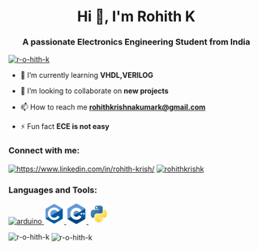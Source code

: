 <h1 align="center">Hi 👋, I'm Rohith K</h1>
<h3 align="center">A passionate Electronics Engineering Student from India</h3>

<p align="left"> <a href="https://github.com/ryo-ma/github-profile-trophy"><img src="https://github-profile-trophy.vercel.app/?username=r-o-hith-k" alt="r-o-hith-k" /></a> </p>

- 🌱 I’m currently learning **VHDL,VERILOG**

- 👯 I’m looking to collaborate on **new projects**

- 📫 How to reach me **rohithkrishnakumark@gmail.com**

- ⚡ Fun fact **ECE is not easy**

<h3 align="left">Connect with me:</h3>
<p align="left">
<a href="https://linkedin.com/in/https://www.linkedin.com/in/rohith-krish/" target="blank"><img align="center" src="https://raw.githubusercontent.com/rahuldkjain/github-profile-readme-generator/master/src/images/icons/Social/linked-in-alt.svg" alt="https://www.linkedin.com/in/rohith-krish/" height="30" width="40" /></a>
<a href="https://www.leetcode.com/rohithkrishk" target="blank"><img align="center" src="https://raw.githubusercontent.com/rahuldkjain/github-profile-readme-generator/master/src/images/icons/Social/leet-code.svg" alt="rohithkrishk" height="30" width="40" /></a>
</p>

<h3 align="left">Languages and Tools:</h3>
<p align="left"> <a href="https://www.arduino.cc/" target="_blank" rel="noreferrer"> <img src="https://cdn.worldvectorlogo.com/logos/arduino-1.svg" alt="arduino" width="40" height="40"/> </a> <a href="https://www.cprogramming.com/" target="_blank" rel="noreferrer"> <img src="https://raw.githubusercontent.com/devicons/devicon/master/icons/c/c-original.svg" alt="c" width="40" height="40"/> </a> <a href="https://www.w3schools.com/cpp/" target="_blank" rel="noreferrer"> <img src="https://raw.githubusercontent.com/devicons/devicon/master/icons/cplusplus/cplusplus-original.svg" alt="cplusplus" width="40" height="40"/> </a> <a href="https://www.python.org" target="_blank" rel="noreferrer"> <img src="https://raw.githubusercontent.com/devicons/devicon/master/icons/python/python-original.svg" alt="python" width="40" height="40"/> </a> </p>

<p><img align="left" src="https://github-readme-stats.vercel.app/api/top-langs?username=r-o-hith-k&show_icons=true&locale=en&layout=compact" alt="r-o-hith-k" /></p>

<p>&nbsp;<img align="center" src="https://github-readme-stats.vercel.app/api?username=r-o-hith-k&show_icons=true&locale=en" alt="r-o-hith-k" /></p>
